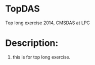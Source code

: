 TopDAS
======

Top long exercise 2014, CMSDAS at LPC

Description:
============
1. this is for top long exercise.
